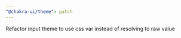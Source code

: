 ```yaml
---
"@chakra-ui/theme": patch
---
```


Refactor input theme to use css var instead of resolving to raw value
